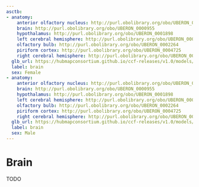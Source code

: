 ```yaml
---
asctb:
- anatomy:
    anterior olfactory nucleus: http://purl.obolibrary.org/obo/UBERON_0002266
    brain: http://purl.obolibrary.org/obo/UBERON_0000955
    hypothalamus: http://purl.obolibrary.org/obo/UBERON_0001898
    left cerebral hemisphere: http://purl.obolibrary.org/obo/UBERON_0002812
    olfactory bulb: http://purl.obolibrary.org/obo/UBERON_0002264
    piriform cortex: http://purl.obolibrary.org/obo/UBERON_0004725
    right cerebral hemisphere: http://purl.obolibrary.org/obo/UBERON_0002813
  glb_url: https://hubmapconsortium.github.io/ccf-releases/v1.0/models/Allen_F_Brain.glb
  label: brain
  sex: Female
- anatomy:
    anterior olfactory nucleus: http://purl.obolibrary.org/obo/UBERON_0002266
    brain: http://purl.obolibrary.org/obo/UBERON_0000955
    hypothalamus: http://purl.obolibrary.org/obo/UBERON_0001898
    left cerebral hemisphere: http://purl.obolibrary.org/obo/UBERON_0002812
    olfactory bulb: http://purl.obolibrary.org/obo/UBERON_0002264
    piriform cortex: http://purl.obolibrary.org/obo/UBERON_0004725
    right cerebral hemisphere: http://purl.obolibrary.org/obo/UBERON_0002813
  glb_url: https://hubmapconsortium.github.io/ccf-releases/v1.0/models/Allen_M_Brain.glb
  label: brain
  sex: Male
---
```


# Brain

TODO